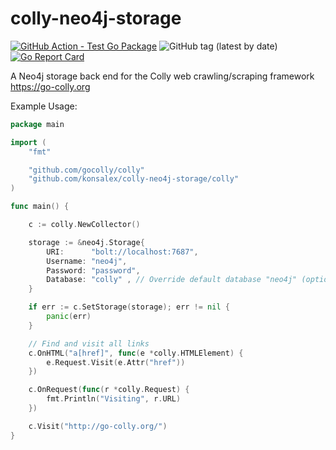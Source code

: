 # colly-neo4j-storage

[![GitHub Action - Test Go Package](https://github.com/konsalex/colly-neo4j-storage/actions/workflows/workflow.yml/badge.svg)](https://github.com/konsalex/colly-neo4j-storage/actions/workflows/workflow.yml)
![GitHub tag (latest by date)](https://img.shields.io/github/v/tag/konsalex/colly-neo4j-storage)
[![Go Report Card](https://goreportcard.com/badge/github.com/konsalex/colly-neo4j-storage)](https://goreportcard.com/report/github.com/konsalex/colly-neo4j-storage)

A Neo4j storage back end for the Colly web crawling/scraping framework https://go-colly.org

Example Usage:

```go
package main

import (
	"fmt"

	"github.com/gocolly/colly"
	"github.com/konsalex/colly-neo4j-storage/colly"
)

func main() {

	c := colly.NewCollector()

	storage := &neo4j.Storage{
        URI:      "bolt://localhost:7687",
        Username: "neo4j",
        Password: "password",
        Database: "colly" , // Override default database "neo4j" (optional)
	}

	if err := c.SetStorage(storage); err != nil {
		panic(err)
	}

	// Find and visit all links
	c.OnHTML("a[href]", func(e *colly.HTMLElement) {
		e.Request.Visit(e.Attr("href"))
	})

	c.OnRequest(func(r *colly.Request) {
		fmt.Println("Visiting", r.URL)
	})

	c.Visit("http://go-colly.org/")
}
```
